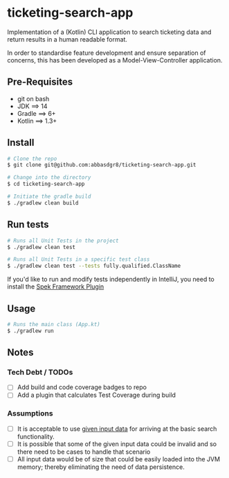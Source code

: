 # ticketing-search-app
Implementation of a (Kotlin) CLI application to search ticketing data and return results 
in a human readable format.

In order to standardise feature development and ensure separation of concerns, this has been
developed as a Model-View-Controller application.

## Pre-Requisites
- git on bash
- JDK ==> 14
- Gradle ==> 6+
- Kotlin ==> 1.3+

## Install
```bash
# Clone the repo
$ git clone git@github.com:abbasdgr8/ticketing-search-app.git

# Change into the directory
$ cd ticketing-search-app

# Initiate the gradle build
$ ./gradlew clean build
```

## Run tests
```bash
# Runs all Unit Tests in the project
$ ./gradlew clean test

# Runs all Unit Tests in a specific test class
$ ./gradlew clean test --tests fully.qualified.ClassName
```

If you'd like to run and modify tests independently in IntelliJ, you need to install the [Spek Framework Plugin](https://plugins.jetbrains.com/plugin/10915-spek-framework)

## Usage
```bash
# Runs the main class (App.kt)
$ ./gradlew run
```

## Notes
### Tech Debt / TODOs
- [ ] Add build and code coverage badges to repo
- [ ] Add a plugin that calculates Test Coverage during build

### Assumptions
- [ ] It is acceptable to use [given input data](https://github.com/abbasdgr8/ticketing-search-app/tree/master/src/test/resources/json) for arriving at the basic search functionality.
- [ ] It is possible that some of the given input data could be invalid and so there need to be cases to handle that scenario
- [ ] All input data would be of size that could be easily loaded into the JVM memory; thereby eliminating the need of data persistence.